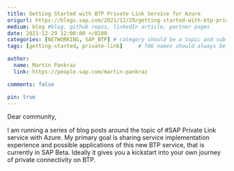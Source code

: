 ```yaml
---
title: Getting Started with BTP Private Link Service for Azure
origurl: https://blogs.sap.com/2021/12/29/getting-started-with-btp-private-link-service-for-azure/
medium: blog #blog, github repos, linkedIn article, partner pages
date: 2021-12-29 12:00:00 +/0100
categories: [NETWORKING, SAP_BTP] # category should be a topic and sub-category primary product
tags: [getting-started, private-link]     # TAG names should always be lowercase

author:
  name: Martin Pankraz
  link: https://people.sap.com/martin-pankraz

comments: false

pin: true
---
```


Dear community,

I am running a series of blog posts around the topic of #SAP Private Link service with Azure. My primary goal is sharing service implementation experience and possible applications of this new BTP service, that is currently in SAP Beta. Ideally it gives you a kickstart into your own journey of private connectivity on BTP.
